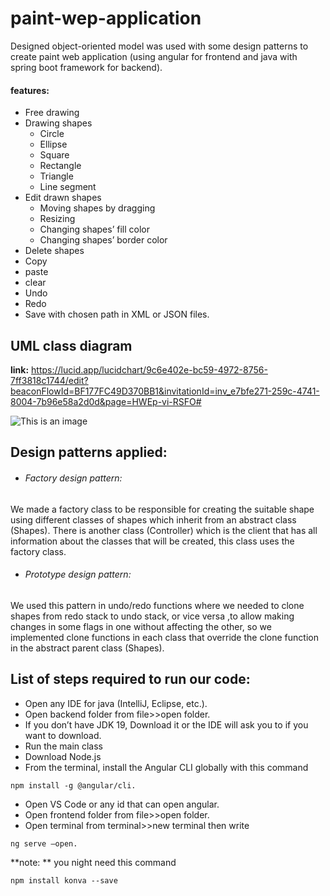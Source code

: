 # paint-wep-application
Designed object-oriented model was used with some design patterns to create paint web application (using angular for frontend and java with spring boot framework for backend).
#### features:
 - Free drawing
 - Drawing shapes
    - Circle
    - Ellipse
    - Square
    - Rectangle
    - Triangle
    - Line segment
 - Edit drawn shapes
    - Moving shapes by dragging
    - Resizing
    - Changing shapes’ fill color
    - Changing shapes’ border color
  - Delete shapes
  - Copy
  - paste
  - clear
  - Undo
  - Redo
  - Save with chosen path in XML or JSON files.


  
 ## UML class diagram
 **link:** https://lucid.app/lucidchart/9c6e402e-bc59-4972-8756-7ff3818c1744/edit?beaconFlowId=BF177FC49D370BB1&invitationId=inv_e7bfe271-259c-4741-8004-7b96e58a2d0d&page=HWEp-vi-RSFO#
 
 ![This is an image](https://user-images.githubusercontent.com/96488115/216956638-124abe59-42f1-4b8b-94b3-629e9f27a2c9.png)
 
 ## Design patterns applied: 
  - ###### Factory design pattern:
   We made a factory class to be responsible for creating the suitable shape using different 
   classes of shapes which inherit from an abstract class (Shapes). There is another class 
   (Controller) which is the client that has all information about the classes that will be 
   created, this class uses the factory class.
  - ###### Prototype design pattern:
   We used this pattern in undo/redo functions where we needed to clone shapes from redo
   stack to undo stack, or vice versa ,to allow making changes in some flags in one without 
   affecting the other, so we implemented clone functions in each class that override the
   clone function in the abstract parent class (Shapes). 
   
   
## List of steps required to run our code: 
- Open any IDE for java (IntelliJ, Eclipse, etc.).
- Open backend folder from file>>open folder.
- If you don’t have JDK 19, Download it or the IDE will ask you to if you want to download.
- Run the main class
- Download Node.js
- From the terminal, install the Angular CLI globally with this command
 ```
npm install -g @angular/cli.
```
- Open VS Code or any id that can open angular.
- Open frontend folder from file>>open folder.
- Open terminal from terminal>>new terminal then write 
```
ng serve –open.
```
 **note: ** you night need this command  
 ```
 npm install konva --save
```


